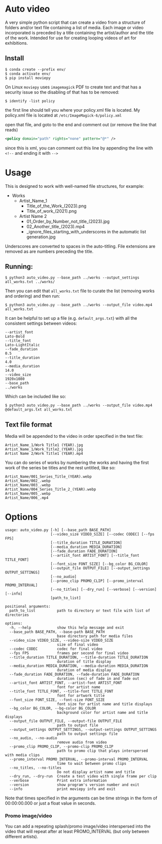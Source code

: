 # Auto video

A very simple python script that can create a video from a structure of folders and/or text file containing a list of media. Each image or video incorporated is preceded by a title containing the artist/author and the title of the work. Intended for use for creating looping videos of art for exhibitions.

## Install

```
$ conda create --prefix env/
$ conda activate env/
$ pip install moviepy
```

On Linux `moviepy` uses `imagemagick` PDF to create text and that has a security issue so the disabling of that has to be removed:

```
$ identify -list policy
```
the first line should tell you where your policy.xml file is located. My policy.xml file is located at `/etc/ImageMagick-6/policy.xml`

open that file, and goto to the end and comment out (or remove the line that reads)

```svg
<policy domain="path" rights="none" pattern="@*" />
```

since this is xml, you can comment out this line by appending the line with `<!--` and ending it with `-->`


# Usage

This is designed to work with well-named file structures, for example:

- Works
  - Artist_Name_1
    - Title_of_the_Work_(2023).png
    - Title_of_work_(2021).png
  - Artist Name 2
    - 01_Order_by_Number_not_title_(2023).jpg
    - 02_Another_title_(2023).mp4
    - _ignore_files_starting_with_underscores in the automatic list generation.jpg

Underscores are converted to spaces in the auto-titling. File extensions are removed as are numbers preceding the title.


## Running:

```
$ python3 auto_video.py --base_path ../works --output_settings all_works.txt ../works/
```

Then you can edit that `all_works.txt` file to curate the list (removing works and ordering) and then run:

```
$ python3 auto_video.py --base_path ../works --output_file video.mp4 all_works.txt
```

It can be helpful to set up a file (e.g. `default_args.txt`) with all the consistent settings between videos:
```
--artist_font
Lato-Bold
--title_font
Lato-LightItalic
--fade_duration
0.5
--title_duration
4.0
--media_duration
14.0
--video_size
1920x1080
--base_path
../works
```

Which can be included like so:
```
$ python3 auto_video.py --base_path ../works --output_file video.mp4 @default_args.txt all_works.txt
```

## Text file format

Media will be appended to the video in order specified in the text file:

```
Artist_Name_1/Work Title1 (YEAR).jpg
Artist_Name_1/Work_Title2_(YEAR).jpg
Artist Name 2/Work Title1 (YEAR).mp4
```

You can do series of works by numbering the works and having the first work of the series be titles and the rest untitled, like so:

```
Artist_Name/001_Series_Title_(YEAR).webp
Artist_Name/002_.webp
Artist_Name/003_.webp
Artist_Name/004_Series_Title_2_(YEAR).webp
Artist_Name/005_.webp
Artist_Name/006_.mp4
```


# Options

```
usage: auto_video.py [-h] [--base_path BASE_PATH] 
                     [--video_size VIDEO_SIZE] [--codec CODEC] [--fps FPS]
                     [--title_duration TITLE_DURATION]
                     [--media_duration MEDIA_DURATION] 
                     [--fade_duration FADE_DURATION]
                     [--artist_font ARTIST_FONT] [--title_font TITLE_FONT]
                     [--font_size FONT_SIZE] [--bg_color BG_COLOR] 
                     [--output_file OUTPUT_FILE] [--output_settings OUTPUT_SETTINGS]
                     [--no_audio]
                     [--promo_clip PROMO_CLIP] [--promo_interval PROMO_INTERVAL]
                     [--no_titles] [--dry_run] [--verbose] [--version] [--info]
                     [path_to_list]

positional arguments:
  path_to_list          path to directory or text file with list of directories

options:
  -h, --help            show this help message and exit
  --base_path BASE_PATH, --base-path BASE_PATH
                        base directory path for media files
  --video_size VIDEO_SIZE, --video-size VIDEO_SIZE
                        size of final video
  --codec CODEC         codec for final video
  --fps FPS             frames per second for final video
  --title_duration TITLE_DURATION, --title-duration TITLE_DURATION
                        duration of title display
  --media_duration MEDIA_DURATION, --media-duration MEDIA_DURATION
                        duration of media display
  --fade_duration FADE_DURATION, --fade-duration FADE_DURATION
                        duration (sec) of fade in and fade out
  --artist_font ARTIST_FONT, --artist-font ARTIST_FONT
                        font for artist name
  --title_font TITLE_FONT, --title-font TITLE_FONT
                        font for artwork title
  --font_size FONT_SIZE, --font-size FONT_SIZE
                        font size for artist name and title displays
  --bg_color BG_COLOR, --bg-color BG_COLOR
                        background color for artist name and title displays
  --output_file OUTPUT_FILE, --output-file OUTPUT_FILE
                        path to output file
  --output_settings OUTPUT_SETTINGS, --output-settings OUTPUT_SETTINGS
                        path to output settings file
  --no_audio, --no-audio
                        remove audio from video
  --promo_clip PROMO_CLIP, --promo-clip PROMO_CLIP
                        path to promo clip that plays interspersed with media clips
  --promo_interval PROMO_INTERVAL, --promo-interval PROMO_INTERVAL
                        time to wait between promo clips
  --no_titles, --no-titles
                        Do not display artist name and title
  --dry_run, --dry-run  Create a test video with single frame per clip
  --verbose             Print extra information
  --version             show program's version number and exit
  --info                print moviepy info and exit
```

Note that times specified in the arguments can be time strings in the form of 00:00:00.000 or just a float value in seconds.

### Promo image/video

You can add a repeating splash/promo image/video interspersed into the video that will repeat after at least PROMO_INTERVAL (but only between different artists).